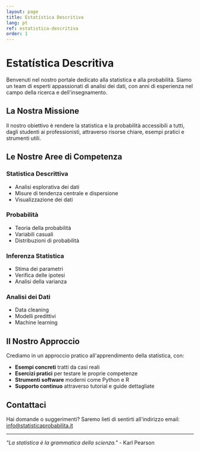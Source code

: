 ```yaml
---
layout: page
title: Estatística Descritiva
lang: pt
ref: estatistica-descritiva
order: 1
---
```


# Estatística Descritiva

Benvenuti nel nostro portale dedicato alla statistica e alla probabilità. Siamo un team di esperti appassionati di analisi dei dati, con anni di esperienza nel campo della ricerca e dell'insegnamento.

## La Nostra Missione

Il nostro obiettivo è rendere la statistica e la probabilità accessibili a tutti, dagli studenti ai professionisti, attraverso risorse chiare, esempi pratici e strumenti utili.

## Le Nostre Aree di Competenza

### Statistica Descrittiva
- Analisi esplorativa dei dati
- Misure di tendenza centrale e dispersione
- Visualizzazione dei dati

### Probabilità
- Teoria della probabilità
- Variabili casuali
- Distribuzioni di probabilità

### Inferenza Statistica
- Stima dei parametri
- Verifica delle ipotesi
- Analisi della varianza

### Analisi dei Dati
- Data cleaning
- Modelli predittivi
- Machine learning

## Il Nostro Approccio

Crediamo in un approccio pratico all'apprendimento della statistica, con:

- **Esempi concreti** tratti da casi reali
- **Esercizi pratici** per testare le proprie competenze
- **Strumenti software** moderni come Python e R
- **Supporto continuo** attraverso tutorial e guide dettagliate

## Contattaci

Hai domande o suggerimenti? Saremo lieti di sentirti all'indirizzo email: info@statisticaprobabilita.it

---
*"La statistica è la grammatica della scienza."* - Karl Pearson
